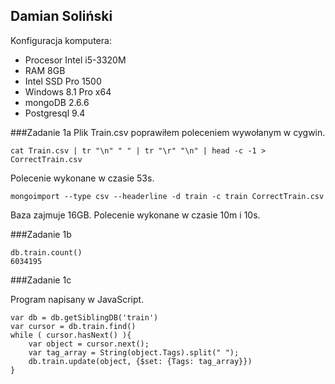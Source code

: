 ## Damian Soliński

Konfiguracja komputera:
- Procesor Intel i5-3320M
- RAM 8GB
- Intel SSD Pro 1500
- Windows 8.1 Pro x64
- mongoDB 2.6.6
- Postgresql 9.4

###Zadanie 1a
Plik Train.csv poprawiłem poleceniem wywołanym w cygwin.
```
cat Train.csv | tr "\n" " " | tr "\r" "\n" | head -c -1 > CorrectTrain.csv
```
Polecenie wykonane w czasie 53s.
```
mongoimport --type csv --headerline -d train -c train CorrectTrain.csv
```
Baza zajmuje 16GB. Polecenie wykonane w czasie 10m i 10s.

###Zadanie 1b
```
db.train.count()
6034195
```

###Zadanie 1c

Program napisany w JavaScript.
```
var db = db.getSiblingDB('train')
var cursor = db.train.find()
while ( cursor.hasNext() ){
	var object = cursor.next();
	var tag_array = String(object.Tags).split(" ");
	db.train.update(object, {$set: {Tags: tag_array}})
}
```

